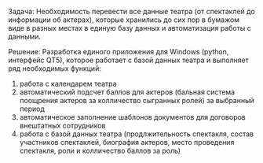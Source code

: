 Задача: Необходимость перевести все данные театра (от спектаклей до информации об актерах), которые хранились до сих пор в бумажом виде в разных местах в единую базу данных и автоматизация работы с данными.

Решение: Разработка единого приложения для Windows (python, интерфейс QT5), которое работает с базой данных театра и выполняет ряд необходимых функций:
1) работа с календарем театра
2) автоматический подсчет баллов для актеров (бальная система поощрения актеров за колличество сыгранных ролей) за выбранный период
3) автоматическое заполнение шаблонов документов для договоров внештатных сотрудников
4) работа с базой данных театра (продлжительность спектакля, состав участников спектаклей, биография актеров, место проведения спектакля, роли и колличество баллов за роль)